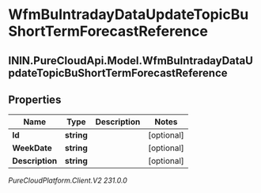 # WfmBuIntradayDataUpdateTopicBuShortTermForecastReference

## ININ.PureCloudApi.Model.WfmBuIntradayDataUpdateTopicBuShortTermForecastReference

## Properties

|Name | Type | Description | Notes|
|------------ | ------------- | ------------- | -------------|
| **Id** | **string** |  | [optional] |
| **WeekDate** | **string** |  | [optional] |
| **Description** | **string** |  | [optional] |



_PureCloudPlatform.Client.V2 231.0.0_
